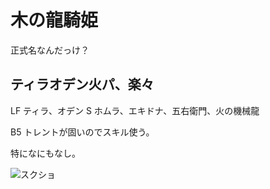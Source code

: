 # 木の龍騎姫

正式名なんだっけ？

## ティラオデン火パ、楽々

LF ティラ、オデン
S ホムラ、エキドナ、五右衛門、火の機械龍

B5 トレントが固いのでスキル使う。

特になにもなし。

![スクショ](http://i.imgur.com/G2INTRgl.jpg )

<!-- vim: set tw=90 filetype=markdown : -->

